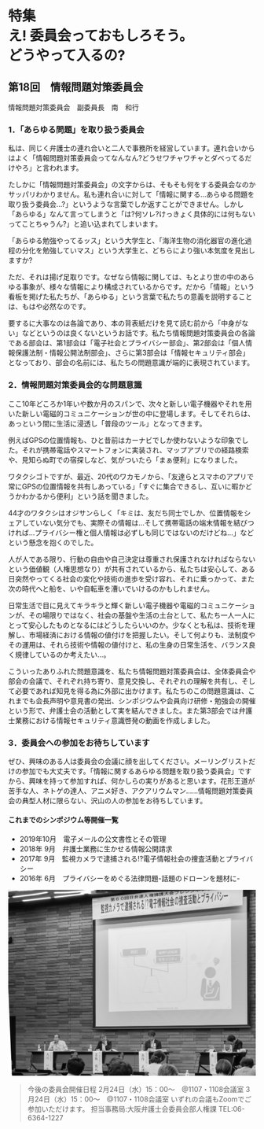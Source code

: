 # 特集<br/>え! 委員会っておもしろそう。<br/>どうやって入るの?

## 第18回　情報問題対策委員会

情報問題対策委員会　副委員長　南　和行

### 1．「あらゆる問題」を取り扱う委員会

私は、同じく弁護士の連れ合いと二人で事務所を経営しています。連れ合いからはよく「情報問題対策委員会ってなんなん?どうせワチャワチャとダベってるだけやろ」と言われます。

たしかに「情報問題対策委員会」の文字からは、そもそも何をする委員会なのかサッパリわかりません。私も連れ合いに対して「情報に関する…あらゆる問題を取り扱う委員会…?」というような言葉でしか返すことができません。しかし「あらゆる」なんて言ってしまうと「は?何ソレ?けっきょく具体的には何もないってことちゃうん?」と追い込まれてしまいます。

「あらゆる勉強やってるッス」という大学生と、「海洋生物の消化器官の進化過程の分化を勉強していマス」という大学生と、どちらにより強い本気度を見出しますか?

ただ、それは揚げ足取りです。なぜなら情報に関しては、もとより世の中のあらゆる事象が、様々な情報により構成されているからです。だから「情報」という看板を掲げた私たちが、「あらゆる」という言葉で私たちの意義を説明することは、もはや必然なのです。

要するに大事なのは各論であり、本の背表紙だけを見て読む前から「中身がない」などというのは良くないというお話です。私たち情報問題対策委員会の各論である部会は、第1部会は「電子社会とプライバシー部会」、第2部会は「個人情報保護法制・情報公開法制部会」、さらに第3部会は「情報セキュリティ部会」となっており、部会の名前には、私たちの問題意識が端的に表現されています。

### 2．情報問題対策委員会的な問題意識

ここ10年どころか1年いや数か月のスパンで、次々と新しい電子機器やそれを用いた新しい電磁的コミュニケーションが世の中に登場します。そしてそれらは、あっという間に生活に浸透し「普段のツール」となってきます。

例えばGPSの位置情報も、ひと昔前はカーナビでしか使わないような印象でした。それが携帯電話やスマートフォンに実装され、マップアプリでの経路検索や、見知らぬ町での宿探しなど、気がついたら「まぁ便利」になりました。

ワタクシゴトですが、最近、20代のワカモノから、「友達らとスマホのアプリで常にGPSの位置情報を共有しあっている」「すぐに集合できるし、互いに暇かどうかわかるから便利」という話を聞きました。

44才のワタクシはオジサンらしく「キミは、友だち同士でしか、位置情報をシェアしていない気分でも、実際その情報は…そして携帯電話の端末情報を結びつければ…プライバシー権と個人情報は必ずしも同じではないのだけどね…」などという懸念を抱くのでした。

人が人である限り、行動の自由や自己決定は尊重され保護されなければならないという価値観（人権思想なり）が共有されているから、私たちは安心して、ある日突然やってくる社会の変化や技術の進歩を受け容れ、それに乗っかって、また次の時代へと船を、いや自転車を漕いでいけるのかもしれません。

日常生活で目に見えてキラキラと輝く新しい電子機器や電磁的コミュニケーションが、その場限りではなく、社会の基盤や生活の土台として、私たち一人一人にとって安心したものとなるにはどうしたらいいのか。少なくとも私は、技術を理解し、市場経済における情報の値付けを把握したい。そして何よりも、法制度やその運用は、それら技術や情報の値付けと、私の生身の日常生活を、バランス良く規律しているのか考えたい…。

こういったありふれた問題意識を、私たち情報問題対策委員会は、全体委員会や部会の会議で、それぞれ持ち寄り、意見交換し、それぞれの理解を共有し、そして必要であれば知見を得る為に外部に出かけます。私たちのこの問題意識は、これまでも会長声明や意見書の発出、シンポジウムや会員向け研修・勉強会の開催という形で、弁護士会の活動として実を結んできました。また第3部会では弁護士業務における情報セキュリティ意識啓発の動画を作成しました。

### 3．委員会への参加をお待ちしています

ぜひ、興味のある人は委員会の会議に顔を出してください。メーリングリストだけの参加でも大丈夫です。「情報に関するあらゆる問題を取り扱う委員会」ですから、興味を持って参加すれば、何かしらの実りがあると思います。花形王道が苦手な人、ネトゲの達人、アニメ好き、アクアリウムマン……情報問題対策委員会の典型人材に限らない、沢山の人の参加をお待ちしています。

#### これまでのシンポジウム等開催一覧

* 2019年10月　電子メールの公文書性とその管理
* 2018年 9月　弁護士業務に生かせる情報公開請求
* 2017年 9月　監視カメラで逮捕される!?電子情報社会の捜査活動とプライバシー
* 2016年 6月　プライバシーをめぐる法律問題-話題のドローンを題材に-

![▲2017年9月開催 シンポジウム](./assets/img/img_fig.jpg)


> 今後の委員会開催日程
  2月24日（水）15：00〜　@1107・1108会議室
  3月24日（水）15：00〜　@1107・1108会議室
  いずれの会議もZoomでご参加いただけます。
  担当事務局:大阪弁護士会委員会部人権課
  TEL:06-6364-1227
